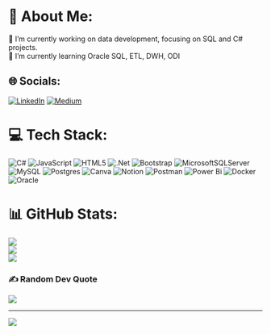 # 💫 About Me:
🔭 I’m currently working on data development, focusing on SQL and C# projects.<br>🌱 I’m currently learning Oracle SQL, ETL, DWH, ODI


## 🌐 Socials:
[![LinkedIn](https://img.shields.io/badge/LinkedIn-%230077B5.svg?logo=linkedin&logoColor=white)](https://linkedin.com/in/nergis-ketenci) [![Medium](https://img.shields.io/badge/Medium-12100E?logo=medium&logoColor=white)](https://medium.com/@@nrgsktnc) 

# 💻 Tech Stack:
![C#](https://img.shields.io/badge/c%23-%23239120.svg?style=flat-square&logo=csharp&logoColor=white) ![JavaScript](https://img.shields.io/badge/javascript-%23323330.svg?style=flat-square&logo=javascript&logoColor=%23F7DF1E) ![HTML5](https://img.shields.io/badge/html5-%23E34F26.svg?style=flat-square&logo=html5&logoColor=white) ![.Net](https://img.shields.io/badge/.NET-5C2D91?style=flat-square&logo=.net&logoColor=white) ![Bootstrap](https://img.shields.io/badge/bootstrap-%238511FA.svg?style=flat-square&logo=bootstrap&logoColor=white) ![MicrosoftSQLServer](https://img.shields.io/badge/Microsoft%20SQL%20Server-CC2927?style=flat-square&logo=microsoft%20sql%20server&logoColor=white) ![MySQL](https://img.shields.io/badge/mysql-4479A1.svg?style=flat-square&logo=mysql&logoColor=white) ![Postgres](https://img.shields.io/badge/postgres-%23316192.svg?style=flat-square&logo=postgresql&logoColor=white) ![Canva](https://img.shields.io/badge/Canva-%2300C4CC.svg?style=flat-square&logo=Canva&logoColor=white) ![Notion](https://img.shields.io/badge/Notion-%23000000.svg?style=flat-square&logo=notion&logoColor=white) ![Postman](https://img.shields.io/badge/Postman-FF6C37?style=flat-square&logo=postman&logoColor=white) ![Power Bi](https://img.shields.io/badge/power_bi-F2C811?style=flat-square&logo=powerbi&logoColor=black) ![Docker](https://img.shields.io/badge/docker-%230db7ed.svg?style=flat-square&logo=docker&logoColor=white) ![Oracle](https://img.shields.io/badge/Oracle-F80000?style=flat-square&logo=oracle&logoColor=white)
# 📊 GitHub Stats:
![](https://github-readme-stats.vercel.app/api?username=NrgsK&theme=buefy&hide_border=true&include_all_commits=false&count_private=false)<br/>
![](https://github-readme-streak-stats.herokuapp.com/?user=NrgsK&theme=buefy&hide_border=true)<br/>
![](https://github-readme-stats.vercel.app/api/top-langs/?username=NrgsK&theme=buefy&hide_border=true&include_all_commits=false&count_private=false&layout=compact)

### ✍️ Random Dev Quote
![](https://quotes-github-readme.vercel.app/api?type=horizontal&theme=tokyonight)

---
[![](https://visitcount.itsvg.in/api?id=NrgsK&icon=2&color=6)](https://visitcount.itsvg.in)

<!-- Proudly created with GPRM ( https://gprm.itsvg.in ) -->

